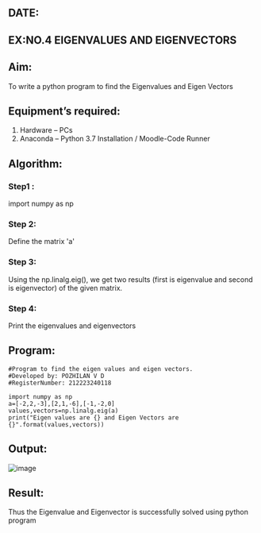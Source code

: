 ## DATE:

## EX:NO.4 EIGENVALUES AND EIGENVECTORS

## Aim:
To write a python program to find the Eigenvalues and Eigen Vectors

## Equipment’s required:
1. 	Hardware – PCs
2. 	Anaconda – Python 3.7 Installation / Moodle-Code Runner
## Algorithm:

### Step1 : 
import numpy as np
### Step 2: 
Define the matrix 'a'
### Step 3: 
Using the np.linalg.eig(),  we get two results (first is eigenvalue and second is eigenvector) of the given matrix.
### Step 4: 
Print the eigenvalues and eigenvectors


## Program:


```
#Program to find the eigen values and eigen vectors.
#Developed by: POZHILAN V D
#RegisterNumber: 212223240118

import numpy as np
a=[-2,2,-3],[2,1,-6],[-1,-2,0]
values,vectors=np.linalg.eig(a)
print("Eigen values are {} and Eigen Vectors are {}".format(values,vectors))
```


## Output:
![image](https://github.com/user-attachments/assets/6d3755c6-0f2f-4be2-a6ad-75ca8d5f521b)


## Result:
Thus the Eigenvalue and Eigenvector is successfully solved using python program
